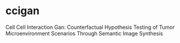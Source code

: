 # ccigan
Cell Cell Interaction Gan: Counterfactual Hypothesis Testing of Tumor Microenvironment Scenarios Through Semantic Image Synthesis
